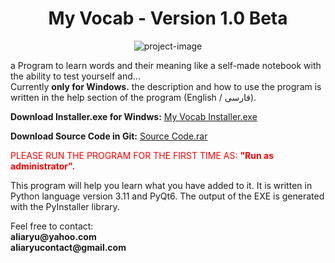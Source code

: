 <h1 id="title" align="center">My Vocab - Version 1.0 Beta</h1>

<p align="center"><img src="https://s8.uupload.ir/files/icon-png(1)_ri1s.png" alt="project-image"></p>

<p id="description">a Program to learn words and their meaning like a self-made notebook with the ability to test yourself and...<br>Currently <b>only for Windows.</b> the description and how to use the program is written in the help section of the program (English / فارسی).</p>

<p id="description"><b>Download Installer.exe for Windws:</b> <a href="https://www.dropbox.com/s/6s2yy5ynsoo2j39/My%20Vocab%20Installer.rar?dl=0">My Vocab Installer.exe</a></p>
<p id="description"><b>Download Source Code in Git:</b> <a href="https://github.com/aliaryu/my-vocab-version1.0-beta/blob/main/soruce-code.rar">Source Code.rar</a></p>
<p style="color:red;">PLEASE RUN THE PROGRAM FOR THE FIRST TIME AS: <b>"Run as administrator".</b></p>


<p id="description">This program will help you learn what you have added to it. It is written in Python language version 3.11 and PyQt6. The output of the EXE is generated with the PyInstaller library.</p>

<p id="description">Feel free to contact:<br>
<b>aliaryu@yahoo.com</b><br>
<b>aliaryucontact@gmail.com</b></p>
